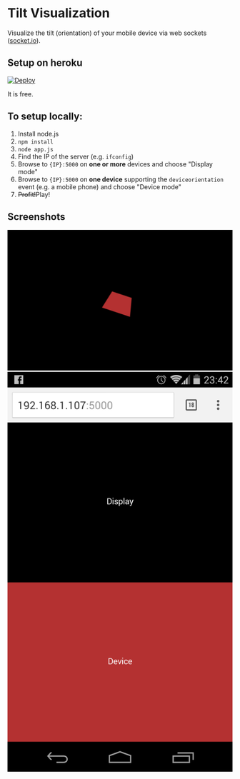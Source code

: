 # Tilt Visualization

Visualize the tilt (orientation) of your mobile device via web sockets ([socket.io](http://socket.io)).

## Setup on heroku

[![Deploy](https://www.herokucdn.com/deploy/button.png)](https://github.com/tgwizard/tilt-viz)

It is free.

## To setup locally:

1. Install node.js
2. `npm install`
3. `node app.js`
4. Find the IP of the server (e.g. `ifconfig`)
5. Browse to `{IP}:5000` on **one or more** devices and choose "Display mode"
6. Browse to `{IP}:5000` on **one device** supporting the `deviceorientation` event (e.g. a mobile phone) and choose "Device mode"
7. ~~Profit!~~Play!

## Screenshots

![Display mode](screenshots/display-mode.png)
![Display mode](screenshots/mode-picker-on-mobile.png)

